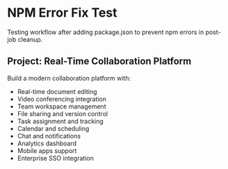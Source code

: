 # NPM Error Fix Test

Testing workflow after adding package.json to prevent npm errors in post-job cleanup.

## Project: Real-Time Collaboration Platform

Build a modern collaboration platform with:
- Real-time document editing
- Video conferencing integration
- Team workspace management
- File sharing and version control
- Task assignment and tracking
- Calendar and scheduling
- Chat and notifications
- Analytics dashboard
- Mobile apps support
- Enterprise SSO integration